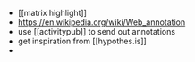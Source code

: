 - [[matrix highlight]]
- https://en.wikipedia.org/wiki/Web_annotation
- use [[activitypub]] to send out annotations
- get inspiration from [[hypothes.is]]
-